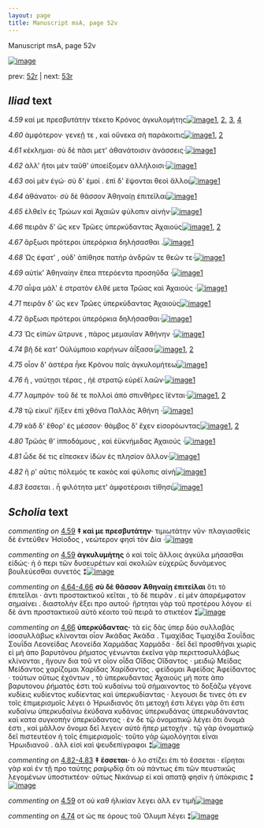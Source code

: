 ```yaml
---
layout: page
title: Manuscript msA, page 52v
---
```


Manuscript msA, page 52v

[![image](http://www.homermultitext.org/iipsrv?OBJ=IIP,1.0&FIF=/project/homer/pyramidal/deepzoom/hmt/vaimg/2017a/VA052VN_0554.tif&WID=100&CVT=JPEG)](http://www.homermultitext.org/ict2/?urn=urn:cite2:hmt:vaimg.2017a:VA052VN_0554)

prev:  [52r](../52r) | next:  [53r](../53r)

## *Iliad* text

*4.59* <a id="4.59"/> καί με πρεσβυτάτην τέκετο Κρόνος ἀγκυλομήτης[![image](http://www.homermultitext.org/iipsrv?OBJ=IIP,1.0&FIF=/project/homer/pyramidal/deepzoom/hmt/vaimg/2017a/VA052VN_0554.tif&RGN=0.4875,0.2216,0.3834,0.0308&WID=1000&CVT=JPEG)](http://www.homermultitext.org/ict2/?urn=urn:cite2:hmt:vaimg.2017a:VA052VN_0554@0.4875,0.2216,0.3834,0.0308)[1](#msAim_4.796), [2](#msA_4.784), [3](#msA_4.99), [4](#msA_4.100)

*4.60* <a id="4.60"/> ἀμφότερον· γενεῇ τε , καὶ οὕνεκα σὴ παράκοιτις[![image](http://www.homermultitext.org/iipsrv?OBJ=IIP,1.0&FIF=/project/homer/pyramidal/deepzoom/hmt/vaimg/2017a/VA052VN_0554.tif&RGN=0.4955,0.2389,0.3904,0.0308&WID=1000&CVT=JPEG)](http://www.homermultitext.org/ict2/?urn=urn:cite2:hmt:vaimg.2017a:VA052VN_0554@0.4955,0.2389,0.3904,0.0308)[1](#msA_4.784), [2](#msAim_4.797)

*4.61* <a id="4.61"/> κέκλημαι· σὺ δὲ πᾶσι μετ' ἀθανάτοισιν ἀνάσσεις·[![image](http://www.homermultitext.org/iipsrv?OBJ=IIP,1.0&FIF=/project/homer/pyramidal/deepzoom/hmt/vaimg/2017a/VA052VN_0554.tif&RGN=0.4945,0.2562,0.3904,0.0308&WID=1000&CVT=JPEG)](http://www.homermultitext.org/ict2/?urn=urn:cite2:hmt:vaimg.2017a:VA052VN_0554@0.4945,0.2562,0.3904,0.0308)[1](#msA_4.784)

*4.62* <a id="4.62"/> ἀλλ' ἤτοι μὲν ταῦθ' ὑποείξομεν ἀλλήλοισι·[![image](http://www.homermultitext.org/iipsrv?OBJ=IIP,1.0&FIF=/project/homer/pyramidal/deepzoom/hmt/vaimg/2017a/VA052VN_0554.tif&RGN=0.4945,0.2765,0.3654,0.0308&WID=1000&CVT=JPEG)](http://www.homermultitext.org/ict2/?urn=urn:cite2:hmt:vaimg.2017a:VA052VN_0554@0.4945,0.2765,0.3654,0.0308)[1](#msA_4.784)

*4.63* <a id="4.63"/> σοὶ μὲν ἐγώ· σὺ δ' ἐμοί . ἐπὶ δ' ἕψονται θεοὶ ἄλλοι[![image](http://www.homermultitext.org/iipsrv?OBJ=IIP,1.0&FIF=/project/homer/pyramidal/deepzoom/hmt/vaimg/2017a/VA052VN_0554.tif&RGN=0.4945,0.2945,0.3654,0.0308&WID=1000&CVT=JPEG)](http://www.homermultitext.org/ict2/?urn=urn:cite2:hmt:vaimg.2017a:VA052VN_0554@0.4945,0.2945,0.3654,0.0308)[1](#msA_4.784)

*4.64* <a id="4.64"/> ἀθάνατοι· σὺ δὲ θᾶσσον Ἀθηναίῃ ἐπιτεῖλαι[![image](http://www.homermultitext.org/iipsrv?OBJ=IIP,1.0&FIF=/project/homer/pyramidal/deepzoom/hmt/vaimg/2017a/VA052VN_0554.tif&RGN=0.4875,0.3156,0.3774,0.0308&WID=1000&CVT=JPEG)](http://www.homermultitext.org/ict2/?urn=urn:cite2:hmt:vaimg.2017a:VA052VN_0554@0.4875,0.3156,0.3774,0.0308)[1](#msA_4.784)

*4.65* <a id="4.65"/> ἐλθεῖν ἐς Τρώων καὶ Ἀχαιῶν φύλοπιν αἰνήν·[![image](http://www.homermultitext.org/iipsrv?OBJ=IIP,1.0&FIF=/project/homer/pyramidal/deepzoom/hmt/vaimg/2017a/VA052VN_0554.tif&RGN=0.4975,0.3336,0.3774,0.0308&WID=1000&CVT=JPEG)](http://www.homermultitext.org/ict2/?urn=urn:cite2:hmt:vaimg.2017a:VA052VN_0554@0.4975,0.3336,0.3774,0.0308)[1](#msA_4.784)

*4.66* <a id="4.66"/> πειρᾶν δ' ὥς κεν Τρῶες ὑπερκύδαντας Ἀχαιοὺς[![image](http://www.homermultitext.org/iipsrv?OBJ=IIP,1.0&FIF=/project/homer/pyramidal/deepzoom/hmt/vaimg/2017a/VA052VN_0554.tif&RGN=0.4955,0.3546,0.3874,0.0308&WID=1000&CVT=JPEG)](http://www.homermultitext.org/ict2/?urn=urn:cite2:hmt:vaimg.2017a:VA052VN_0554@0.4955,0.3546,0.3874,0.0308)[1](#msA_4.784), [2](#msA_4.795)

*4.67* <a id="4.67"/> ἄρξωσι πρότεροι ὑπερόρκια δηλήσασθαι .[![image](http://www.homermultitext.org/iipsrv?OBJ=IIP,1.0&FIF=/project/homer/pyramidal/deepzoom/hmt/vaimg/2017a/VA052VN_0554.tif&RGN=0.4955,0.3727,0.3714,0.0308&WID=1000&CVT=JPEG)](http://www.homermultitext.org/ict2/?urn=urn:cite2:hmt:vaimg.2017a:VA052VN_0554@0.4955,0.3727,0.3714,0.0308)[1](#msA_4.784)

*4.68* <a id="4.68"/> Ὡς έφατ' , οὐδ' ἀπίθησε πατὴρ ἀνδρῶν τε θεῶν τε·[![image](http://www.homermultitext.org/iipsrv?OBJ=IIP,1.0&FIF=/project/homer/pyramidal/deepzoom/hmt/vaimg/2017a/VA052VN_0554.tif&RGN=0.4935,0.3899,0.4004,0.0308&WID=1000&CVT=JPEG)](http://www.homermultitext.org/ict2/?urn=urn:cite2:hmt:vaimg.2017a:VA052VN_0554@0.4935,0.3899,0.4004,0.0308)[1](#msA_4.784)

*4.69* <a id="4.69"/> αὐτίκ' Ἀθηναίην ἔπεα πτερόεντα προσηῦδα ·[![image](http://www.homermultitext.org/iipsrv?OBJ=IIP,1.0&FIF=/project/homer/pyramidal/deepzoom/hmt/vaimg/2017a/VA052VN_0554.tif&RGN=0.4995,0.4087,0.3814,0.0308&WID=1000&CVT=JPEG)](http://www.homermultitext.org/ict2/?urn=urn:cite2:hmt:vaimg.2017a:VA052VN_0554@0.4995,0.4087,0.3814,0.0308)[1](#msA_4.784)

*4.70* <a id="4.70"/> αἶψα μάλ' ἐ στρατὸν ἐλθέ μετα Τρῶας καὶ Ἀχαιούς ·[![image](http://www.homermultitext.org/iipsrv?OBJ=IIP,1.0&FIF=/project/homer/pyramidal/deepzoom/hmt/vaimg/2017a/VA052VN_0554.tif&RGN=0.4985,0.426,0.4014,0.0308&WID=1000&CVT=JPEG)](http://www.homermultitext.org/ict2/?urn=urn:cite2:hmt:vaimg.2017a:VA052VN_0554@0.4985,0.426,0.4014,0.0308)[1](#msA_4.784)

*4.71* <a id="4.71"/> πειρᾶν δ' ὥς κεν Τρῶες ὑπερκύδαντας Ἀχαιοὺς[![image](http://www.homermultitext.org/iipsrv?OBJ=IIP,1.0&FIF=/project/homer/pyramidal/deepzoom/hmt/vaimg/2017a/VA052VN_0554.tif&RGN=0.4865,0.4463,0.4124,0.0308&WID=1000&CVT=JPEG)](http://www.homermultitext.org/ict2/?urn=urn:cite2:hmt:vaimg.2017a:VA052VN_0554@0.4865,0.4463,0.4124,0.0308)[1](#msA_4.784)

*4.72* <a id="4.72"/> ἄρξωσι πρότεροι ὑπερόρκια δηλήσασθαι·[![image](http://www.homermultitext.org/iipsrv?OBJ=IIP,1.0&FIF=/project/homer/pyramidal/deepzoom/hmt/vaimg/2017a/VA052VN_0554.tif&RGN=0.4865,0.4643,0.4124,0.0308&WID=1000&CVT=JPEG)](http://www.homermultitext.org/ict2/?urn=urn:cite2:hmt:vaimg.2017a:VA052VN_0554@0.4865,0.4643,0.4124,0.0308)[1](#msA_4.784)

*4.73* <a id="4.73"/> Ὡς εἰπὼν ὤτρυνε , πάρος μεμαυῖαν Ἀθήνην ·[![image](http://www.homermultitext.org/iipsrv?OBJ=IIP,1.0&FIF=/project/homer/pyramidal/deepzoom/hmt/vaimg/2017a/VA052VN_0554.tif&RGN=0.4865,0.4816,0.4124,0.0308&WID=1000&CVT=JPEG)](http://www.homermultitext.org/ict2/?urn=urn:cite2:hmt:vaimg.2017a:VA052VN_0554@0.4865,0.4816,0.4124,0.0308)[1](#msA_4.784)

*4.74* <a id="4.74"/> βῆ δὲ κατ' Οὐλύμποιο καρήνων ἀΐξασα·[![image](http://www.homermultitext.org/iipsrv?OBJ=IIP,1.0&FIF=/project/homer/pyramidal/deepzoom/hmt/vaimg/2017a/VA052VN_0554.tif&RGN=0.5005,0.5041,0.3664,0.024&WID=1000&CVT=JPEG)](http://www.homermultitext.org/ict2/?urn=urn:cite2:hmt:vaimg.2017a:VA052VN_0554@0.5005,0.5041,0.3664,0.024)[1](#msAim_4.798), [2](#msA_4.784)

*4.75* <a id="4.75"/> οἷον δ' ἀστέρα ἧκε Κρόνου παῖς ἀγκυλομήτεω[![image](http://www.homermultitext.org/iipsrv?OBJ=IIP,1.0&FIF=/project/homer/pyramidal/deepzoom/hmt/vaimg/2017a/VA052VN_0554.tif&RGN=0.4965,0.5199,0.4014,0.024&WID=1000&CVT=JPEG)](http://www.homermultitext.org/ict2/?urn=urn:cite2:hmt:vaimg.2017a:VA052VN_0554@0.4965,0.5199,0.4014,0.024)[1](#msA_4.784)

*4.76* <a id="4.76"/> ἢ , ναύτῃσι τέρας , ἠὲ στρατῷ εὐρέϊ λαῶν·[![image](http://www.homermultitext.org/iipsrv?OBJ=IIP,1.0&FIF=/project/homer/pyramidal/deepzoom/hmt/vaimg/2017a/VA052VN_0554.tif&RGN=0.4935,0.5387,0.3914,0.0263&WID=1000&CVT=JPEG)](http://www.homermultitext.org/ict2/?urn=urn:cite2:hmt:vaimg.2017a:VA052VN_0554@0.4935,0.5387,0.3914,0.0263)[1](#msA_4.784)

*4.77* <a id="4.77"/> λαμπρόν· τοῦ δέ τε πολλοὶ ἀπὸ σπινθῆρες ἵ̈ενται·[![image](http://www.homermultitext.org/iipsrv?OBJ=IIP,1.0&FIF=/project/homer/pyramidal/deepzoom/hmt/vaimg/2017a/VA052VN_0554.tif&RGN=0.4975,0.5522,0.4034,0.0316&WID=1000&CVT=JPEG)](http://www.homermultitext.org/ict2/?urn=urn:cite2:hmt:vaimg.2017a:VA052VN_0554@0.4975,0.5522,0.4034,0.0316)[1](#msA_4.784), [2](#msA_4.127)

*4.78* <a id="4.78"/> τῷ εἰκυῖ' ἤϊξεν ἐπὶ χθόνα Παλλὰς Ἀθήνη ·[![image](http://www.homermultitext.org/iipsrv?OBJ=IIP,1.0&FIF=/project/homer/pyramidal/deepzoom/hmt/vaimg/2017a/VA052VN_0554.tif&RGN=0.4965,0.571,0.4034,0.0316&WID=1000&CVT=JPEG)](http://www.homermultitext.org/ict2/?urn=urn:cite2:hmt:vaimg.2017a:VA052VN_0554@0.4965,0.571,0.4034,0.0316)[1](#msA_4.784)

*4.79* <a id="4.79"/> κὰδ δ' ἔθορ' ἐς μέσσον· θάμβος δ' ἔχεν εἰσορόωντας[![image](http://www.homermultitext.org/iipsrv?OBJ=IIP,1.0&FIF=/project/homer/pyramidal/deepzoom/hmt/vaimg/2017a/VA052VN_0554.tif&RGN=0.5005,0.5883,0.4034,0.0316&WID=1000&CVT=JPEG)](http://www.homermultitext.org/ict2/?urn=urn:cite2:hmt:vaimg.2017a:VA052VN_0554@0.5005,0.5883,0.4034,0.0316)[1](#msA_4.784), [2](#msA_4.128)

*4.80* <a id="4.80"/> Τρῶάς θ' ἱπποδάμους , καὶ ἐϋκνήμιδας Ἀχαιούς ·[![image](http://www.homermultitext.org/iipsrv?OBJ=IIP,1.0&FIF=/project/homer/pyramidal/deepzoom/hmt/vaimg/2017a/VA052VN_0554.tif&RGN=0.4975,0.6071,0.4164,0.0346&WID=1000&CVT=JPEG)](http://www.homermultitext.org/ict2/?urn=urn:cite2:hmt:vaimg.2017a:VA052VN_0554@0.4975,0.6071,0.4164,0.0346)[1](#msA_4.784)

*4.81* <a id="4.81"/> ὧδε δέ τις εἴπεσκεν ἰ̈δὼν ἐς πλησίον ἄλλον·[![image](http://www.homermultitext.org/iipsrv?OBJ=IIP,1.0&FIF=/project/homer/pyramidal/deepzoom/hmt/vaimg/2017a/VA052VN_0554.tif&RGN=0.4975,0.6251,0.3934,0.0346&WID=1000&CVT=JPEG)](http://www.homermultitext.org/ict2/?urn=urn:cite2:hmt:vaimg.2017a:VA052VN_0554@0.4975,0.6251,0.3934,0.0346)[1](#msA_4.784)

*4.82* <a id="4.82"/> ἤ ρ' αῦτις πόλεμός τε κακὸς καὶ φύλοπις αἰνὴ[![image](http://www.homermultitext.org/iipsrv?OBJ=IIP,1.0&FIF=/project/homer/pyramidal/deepzoom/hmt/vaimg/2017a/VA052VN_0554.tif&RGN=0.4995,0.6401,0.3994,0.0398&WID=1000&CVT=JPEG)](http://www.homermultitext.org/ict2/?urn=urn:cite2:hmt:vaimg.2017a:VA052VN_0554@0.4995,0.6401,0.3994,0.0398)[1](#msA_4.784)

*4.83* <a id="4.83"/> ἔσσεται . ἦ φιλότητα μετ' ἀμφοτέροισι τίθησι[![image](http://www.homermultitext.org/iipsrv?OBJ=IIP,1.0&FIF=/project/homer/pyramidal/deepzoom/hmt/vaimg/2017a/VA052VN_0554.tif&RGN=0.4965,0.6619,0.3994,0.0346&WID=1000&CVT=JPEG)](http://www.homermultitext.org/ict2/?urn=urn:cite2:hmt:vaimg.2017a:VA052VN_0554@0.4965,0.6619,0.3994,0.0346)[1](#msA_4.784)

## *Scholia* text

*commenting on* [4.59](#4.59)  <a id="msA_4.99"/> **‡ καὶ με πρεσβυτάτην·** τιμιωτάτην νῦν· πλαγιασθεὶς δὲ ἐντεῦθεν Ἡσίοδος , νεώτερον φησὶ τὸν Δία ·[![image](http://www.homermultitext.org/iipsrv?OBJ=IIP,1.0&FIF=/project/homer/pyramidal/deepzoom/hmt/vaimg/2017a/VA052VN_0554.tif&RGN=0.22605011,0.11410788,0.51123803,0.01991701&WID=1000&CVT=JPEG)](http://www.homermultitext.org/ict2/?urn=urn:cite2:hmt:vaimg.2017a:VA052VN_0554@0.22605011,0.11410788,0.51123803,0.01991701)

*commenting on* [4.59](#4.59)  <a id="msA_4.100"/> **ἀγκυλυμήτης** ὁ καὶ τοῖς ἄλλοις ἀγκύλα μήσασθαι εἰδώς· ἠ ὁ περι τῶν δυσευρέτων καὶ σκολιῶν εὐχερῶς δυνάμενος βουλεύεσθαι συνετός ⁑[![image](http://www.homermultitext.org/iipsrv?OBJ=IIP,1.0&FIF=/project/homer/pyramidal/deepzoom/hmt/vaimg/2017a/VA052VN_0554.tif&RGN=0.23931466,0.11659751,0.63172439,0.03112033&WID=1000&CVT=JPEG)](http://www.homermultitext.org/ict2/?urn=urn:cite2:hmt:vaimg.2017a:VA052VN_0554@0.23931466,0.11659751,0.63172439,0.03112033)

*commenting on* [4.64-4.66](#4.64-4.66)  <a id="msA_4.111"/> **σὺ δὲ θᾶσσον Ἀθηναίῃ ἐπιτεὶλαι** ὅτι τὸ ἐπιτεῖλαι · ἀντι προστακτικοῦ κεῖται , τὸ δὲ πειρᾶν . εἰ μὲν ἁπαρέμφατον σημαίνει . διαστολὴν ἕξει προ αυτοῦ· ἤρτηται γὰρ τοῦ προτέρου λόγου· εἰ δὲ ἀντι προστακτικοῦ αὐτὸ κέοιτο τοῦ πειρᾶ το στικτέον ⁑[![image](http://www.homermultitext.org/iipsrv?OBJ=IIP,1.0&FIF=/project/homer/pyramidal/deepzoom/hmt/vaimg/2017a/VA052VN_0554.tif&RGN=0.23434046,0.15435685,0.65051584,0.04564315&WID=1000&CVT=JPEG)](http://www.homermultitext.org/ict2/?urn=urn:cite2:hmt:vaimg.2017a:VA052VN_0554@0.23434046,0.15435685,0.65051584,0.04564315)

*commenting on* [4.66](#4.66)  <a id="msA_4.795"/> **ὑπερκύδαντας·** τὰ εἰς δὰς ὑπερ δύο συλλαβὰς ἱσοσυλλάβως κλίνονται οἶον Ἀκάδας Ἀκάδα . Τιμαχίδας Τιμαχίδα Σουΐδας Σουΐδα Λεονείδας Λεονείδα Χαρμάδας Χαρμάδα · δεῖ δεῖ προσθῆναι χωρὶς εἰ μὴ ἀπο βαρυτόνου ῥήματος γένωνται ἐκεῖνα γὰρ περιττοσυλλάβως κλίνονται , ἤγουν δια τοῦ ντ οἶον οἶδα Οἴδας Οἴδαντος · μειδιῷ Μείδας Μείδαντος χαρίζομαι Χαρίδας Χαρίδαντος . φείδομαι Ἀφείδας Ἀφείδαντος · τούτων οὕτως ἐχόντων , τὸ ὑπερκυδαντας Ἀχαιοὺς μή ποτε ἀπο βαρυτονου ῥήματός ἐστι τοῦ κυδαίνω τοῦ σήμαινοντος τὸ δοξάζω γέγονε κυδίεις κυδίεντος κυδίεντας καὶ ὑπερκυδίαντας · λεγουσι δε τινες ὁτι εν τοῖς ἐπιμερισμοῖς λέγει ὁ Ἡρωιδιανὸς ὅτι μετοχή ἐστι λέγει γὰρ ὅτι ἐστι κυδαίνω ὑπερκυδαίνω ἐκύδανα κυδάνας ὑπερκυδάνας ὑπερκυδάναντας καὶ κατα συγκοπὴν ὑπερκύδαντας · ἐν δε τῷ ὀνοματικῷ λέγει ὅτι ὅνομά ἐστι , καὶ μᾶλλον ὄνομα δεῖ λεγειν αὐτὸ ἤπερ μετοχήν . τῷ γὰρ ὀνοματικῷ δεῖ πιστευτέον ἠ τοῖς ἐπιμερισμοῖς· τοῦτο γὰρ ὡμολόγηται εἶναι Ἡρωιδιανοῦ . ἀλλ εἰσὶ καὶ ψευδεπίγραφοι ⁑[![image](http://www.homermultitext.org/iipsrv?OBJ=IIP,1.0&FIF=/project/homer/pyramidal/deepzoom/hmt/vaimg/2017a/VA052VN_0554.tif&RGN=0.22033898,0.20179806,0.22770818,0.32254495&WID=1000&CVT=JPEG)](http://www.homermultitext.org/ict2/?urn=urn:cite2:hmt:vaimg.2017a:VA052VN_0554@0.22033898,0.20179806,0.22770818,0.32254495)

*commenting on* [4.82-4.83](#4.82-4.83)  <a id="msA_4.132"/> **‡ ἔσσεται·** ὁ λο στίζει ἐπι τὸ ἔσσεται · εἴρηται γὰρ καὶ ἐν τῇ προ ταύτης ραψῳδίᾳ ὅτι οὐ πάντως ἐπι τῶν πευστικῶς λεγομένων ὑποστικτέον· οὕτως Νικάνωρ εἰ καὶ απατᾷ φησὶν ἡ ὑπόκρισις ⁑[![image](http://www.homermultitext.org/iipsrv?OBJ=IIP,1.0&FIF=/project/homer/pyramidal/deepzoom/hmt/vaimg/2017a/VA052VN_0554.tif&RGN=0.23323508,0.69889350,0.65880619,0.04315353&WID=1000&CVT=JPEG)](http://www.homermultitext.org/ict2/?urn=urn:cite2:hmt:vaimg.2017a:VA052VN_0554@0.23323508,0.69889350,0.65880619,0.04315353)

*commenting on* [4.59](#4.59)  <a id="msAim_4.796.comment"/> οτ οὐ καθ ἡλικίαν λεγει ἀλλ εν τιμῆ[![image](http://www.homermultitext.org/iipsrv?OBJ=IIP,1.0&FIF=/project/homer/pyramidal/deepzoom/hmt/vaimg/2017a/VA052VN_0554.tif&RGN=0.44307296,0.21037344,0.05029477,0.02876902&WID=1000&CVT=JPEG)](http://www.homermultitext.org/ict2/?urn=urn:cite2:hmt:vaimg.2017a:VA052VN_0554@0.44307296,0.21037344,0.05029477,0.02876902)

*commenting on* [4.74](#4.74)  <a id="msAim_4.798.comment"/> οτ ὡς πε όρους τοῦ Ὀλυμπ λέγει ⁑[![image](http://www.homermultitext.org/iipsrv?OBJ=IIP,1.0&FIF=/project/homer/pyramidal/deepzoom/hmt/vaimg/2017a/VA052VN_0554.tif&RGN=0.43994105,0.50304288,0.06521739,0.03775934&WID=1000&CVT=JPEG)](http://www.homermultitext.org/ict2/?urn=urn:cite2:hmt:vaimg.2017a:VA052VN_0554@0.43994105,0.50304288,0.06521739,0.03775934)
